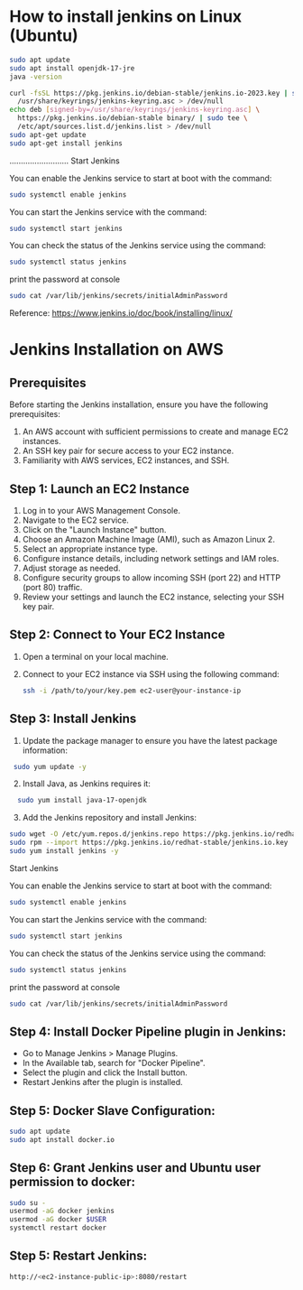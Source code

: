 # How to install jenkins on Linux (Ubuntu)

```bash
sudo apt update
sudo apt install openjdk-17-jre
java -version
```
```bash
curl -fsSL https://pkg.jenkins.io/debian-stable/jenkins.io-2023.key | sudo tee \
  /usr/share/keyrings/jenkins-keyring.asc > /dev/null
echo deb [signed-by=/usr/share/keyrings/jenkins-keyring.asc] \
  https://pkg.jenkins.io/debian-stable binary/ | sudo tee \
  /etc/apt/sources.list.d/jenkins.list > /dev/null
sudo apt-get update
sudo apt-get install jenkins
```
..........................
Start Jenkins

You can enable the Jenkins service to start at boot with the command:
```sh
sudo systemctl enable jenkins
```
You can start the Jenkins service with the command:
```sh
sudo systemctl start jenkins
```
You can check the status of the Jenkins service using the command:
```sh
sudo systemctl status jenkins
```
print the password at console
```sh
sudo cat /var/lib/jenkins/secrets/initialAdminPassword
```

Reference:
https://www.jenkins.io/doc/book/installing/linux/

# Jenkins Installation on AWS

## Prerequisites

Before starting the Jenkins installation, ensure you have the following prerequisites:

1. An AWS account with sufficient permissions to create and manage EC2 instances.
2. An SSH key pair for secure access to your EC2 instance.
3. Familiarity with AWS services, EC2 instances, and SSH.

## Step 1: Launch an EC2 Instance

1. Log in to your AWS Management Console.
2. Navigate to the EC2 service.
3. Click on the "Launch Instance" button.
4. Choose an Amazon Machine Image (AMI), such as Amazon Linux 2.
5. Select an appropriate instance type.
6. Configure instance details, including network settings and IAM roles.
7. Adjust storage as needed.
8. Configure security groups to allow incoming SSH (port 22) and HTTP (port 80) traffic.
9. Review your settings and launch the EC2 instance, selecting your SSH key pair.

## Step 2: Connect to Your EC2 Instance

1. Open a terminal on your local machine.
2. Connect to your EC2 instance via SSH using the following command:

   ```bash
   ssh -i /path/to/your/key.pem ec2-user@your-instance-ip

## Step 3: Install Jenkins

1. Update the package manager to ensure you have the latest package information:
 ```bash
  sudo yum update -y
```
2. Install Java, as Jenkins requires it:
```bash
  sudo yum install java-17-openjdk
```
3. Add the Jenkins repository and install Jenkins:
```bash
sudo wget -O /etc/yum.repos.d/jenkins.repo https://pkg.jenkins.io/redhat-stable/jenkins.repo
sudo rpm --import https://pkg.jenkins.io/redhat-stable/jenkins.io.key
sudo yum install jenkins -y
```

Start Jenkins

You can enable the Jenkins service to start at boot with the command:
```sh
sudo systemctl enable jenkins
```
You can start the Jenkins service with the command:
```sh
sudo systemctl start jenkins
```
You can check the status of the Jenkins service using the command:
```sh
sudo systemctl status jenkins
```
print the password at console
```sh
sudo cat /var/lib/jenkins/secrets/initialAdminPassword
```
## Step 4: Install Docker Pipeline plugin in Jenkins:
*  Go to Manage Jenkins > Manage Plugins.
* In the Available tab, search for "Docker Pipeline".
*  Select the plugin and click the Install button.
*  Restart Jenkins after the plugin is installed.

## Step 5: Docker Slave Configuration:
```sh
sudo apt update
sudo apt install docker.io
```
## Step 6: Grant Jenkins user and Ubuntu user permission to docker:
```sh
sudo su - 
usermod -aG docker jenkins
usermod -aG docker $USER
systemctl restart docker
```
## Step 5:  Restart Jenkins:
```sh
http://<ec2-instance-public-ip>:8080/restart
```
